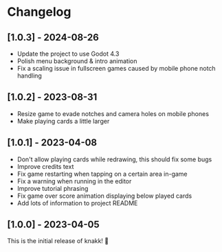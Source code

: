 # Changelog

## [1.0.3] - 2024-08-26

- Update the project to use Godot 4.3
- Polish menu background & intro animation
- Fix a scaling issue in fullscreen games caused by mobile phone notch handling

## [1.0.2] - 2023-08-31

- Resize game to evade notches and camera holes on mobile phones
- Make playing cards a little larger

## [1.0.1] - 2023-04-08

- Don't allow playing cards while redrawing, this should fix some bugs
- Improve credits text
- Fix game restarting when tapping on a certain area in-game
- Fix a warning when running in the editor
- Improve tutorial phrasing
- Fix game over score animation displaying below played cards
- Add lots of information to project README

## [1.0.0] - 2023-04-05

This is the initial release of knakk! 🎉
